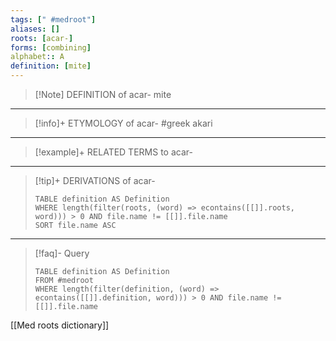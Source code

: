 ```yaml
---
tags: [" #medroot"]
aliases: []
roots: [acar-]
forms: [combining]
alphabet:: A
definition: [mite]
---
```

>[!Note] DEFINITION of acar-
>mite
_____
>[!info]+ ETYMOLOGY of acar-
>#greek akari
_____
>[!example]+ RELATED TERMS to acar-
>
_____
>[!tip]+ DERIVATIONS of acar-
>```dataview
>TABLE definition AS Definition 
>WHERE length(filter(roots, (word) => econtains([[]].roots, word))) > 0 AND file.name != [[]].file.name
>SORT file.name ASC
>```
_____
>[!faq]- Query
>```dataview
>TABLE definition AS Definition
>FROM #medroot
>WHERE length(filter(definition, (word) => econtains([[]].definition, word))) > 0 AND file.name != [[]].file.name
>```

[[Med roots dictionary]]